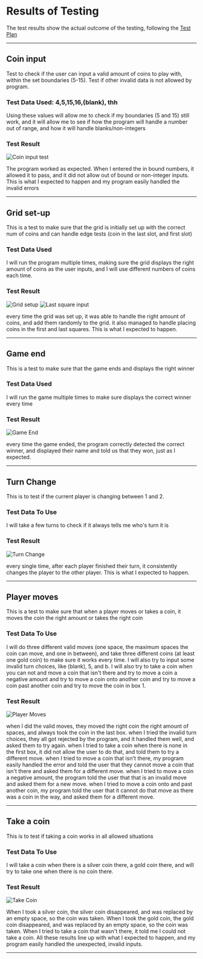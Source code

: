 # Results of Testing

The test results show the actual outcome of the testing, following the [Test Plan](test-plan.md)

---

## Coin input

Test to check if the user can input a valid amount of coins to play with, within the set boundaries (5-15). Test if other invalid data is not allowed by program.

### Test Data Used: 4,5,15,16,(blank), thh

Using these values will allow me to check if my boundaries (5 and 15) still work, and it will allow me to see if how the program will handle a number out of range, and how it will handle blanks/non-integers

### Test Result

![Coin input test](captures/CoinNum.gif)

The program worked as expected. When I entered the in bound numbers, it allowed it to pass, and it did not allow out of bound or non-integer inputs. 
This is what I expected to happen and my program easily handled the invalid errors

---

## Grid set-up

This is a test to make sure that the grid is initially set up with the correct num of coins and can handle edge tests (coin in the last slot, and first slot)

### Test Data Used

I will run the program multiple times, making sure the grid displays the right amount of coins as the user inputs,
and I will use different numbers of coins each time.

### Test Result

![Grid setup](captures/GridSetup.gif)
![Last square input](screenshots/FixedCoinInput.png)

every time the grid was set up, it was able to handle the right amount of coins, and add them randomly to the grid. it also managed to handle placing coins in the first and last squares. This is what I expected to happen.

---

## Game end

This is a test to make sure that the game ends and displays the right winner

### Test Data Used

I will run the game multiple times to make sure displays the correct winner every time

### Test Result

![Game End](captures/GameEnd.gif)

every time the game ended, the program correctly detected the correct winner, and displayed their name and told us that they won, just
as I expected.

---

## Turn Change

This is to test if the current player is changing between 1 and 2.

### Test Data To Use

I will take a few turns to check if it always tells me who's turn it is


### Test Result

![Turn Change](captures/TurnChange.gif)

every single time, after each player finished their turn, it consistently changes the player to the other player. This is what I expected to happen.

---

## Player moves

This is a test to make sure that when a player moves or takes a coin, it moves the coin the right amount or takes the right coin

### Test Data To Use

I will do three different valid moves (one space, the maximum spaces the coin can move, and one in between), and take three different coins (at least one gold coin) to make sure it works every time.
I will also try to input some invalid turn choices, like (blank), 5, and b.
I will also try to take a coin when you can not and move a coin that isn't there and try to move a coin a negative amount and
try to move a coin onto another coin and try to move a coin past another coin and try to move the coin in box 1.

### Test Result

![Player Moves](captures/PlayerMoves.gif)

when I did the valid moves, they moved the right coin the right amount of spaces, and always took the coin in the last box.
when I tried the invalid turn choices, they all got rejected by the program, and it handled them well, and asked them to try again.
when I tried to take a coin when there is none in the first box, it did not allow the user to do that, and told them to try a different move.
when I tried to move a coin that isn't there, my program easily handled the error and told the user that they cannot move a coin that isn't there and asked them for a different move.
when I tried to move a coin a negative amount, the program told the user that that is an invalid move and asked them for a new move.
when I tried to move a coin onto and past another coin, my program told the user that it cannot do that move as there was a coin in the way, and asked them for a different move.


---

## Take a coin

This is to test if taking a coin works in all allowed situations

### Test Data To Use

I will take a coin when there is a silver coin there, a gold coin there, and will try to take one when there is no coin there.

### Test Result

![Take Coin](captures/TakeCoin.gif)

When I took a silver coin, the silver coin disappeared, and was replaced by an empty space, so the coin was taken. 
When I took the gold coin, the gold coin disappeared, and was replaced by an empty space, so the coin was taken.
When I tried to take a coin that wasn't there, it told me I could not take a coin.
All these results line up with what I expected to happen, and my program easily handled the unexpected, invalid inputs.

---